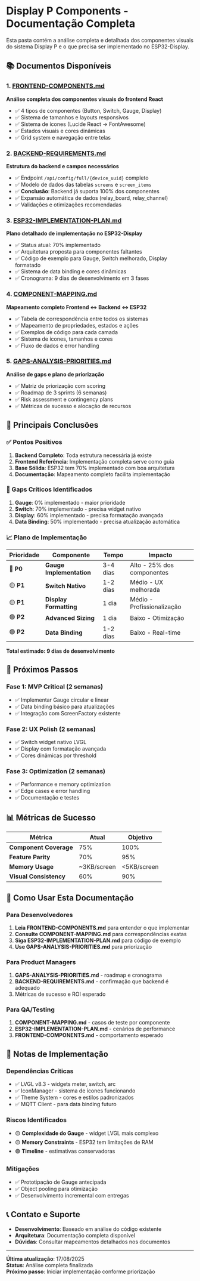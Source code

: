 # Display P Components - Documentação Completa

Esta pasta contém a análise completa e detalhada dos componentes visuais do sistema Display P e o que precisa ser implementado no ESP32-Display.

## 📚 Documentos Disponíveis

### 1. [FRONTEND-COMPONENTS.md](./FRONTEND-COMPONENTS.md)
**Análise completa dos componentes visuais do frontend React**

- ✅ 4 tipos de componentes (Button, Switch, Gauge, Display)
- ✅ Sistema de tamanhos e layouts responsivos
- ✅ Sistema de ícones (Lucide React → FontAwesome)
- ✅ Estados visuais e cores dinâmicas
- ✅ Grid system e navegação entre telas

### 2. [BACKEND-REQUIREMENTS.md](./BACKEND-REQUIREMENTS.md)
**Estrutura do backend e campos necessários**

- ✅ Endpoint `/api/config/full/{device_uuid}` completo
- ✅ Modelo de dados das tabelas `screens` e `screen_items`
- ✅ **Conclusão**: Backend já suporta 100% dos componentes
- ✅ Expansão automática de dados (relay_board, relay_channel)
- ✅ Validações e otimizações recomendadas

### 3. [ESP32-IMPLEMENTATION-PLAN.md](./ESP32-IMPLEMENTATION-PLAN.md)
**Plano detalhado de implementação no ESP32-Display**

- ✅ Status atual: 70% implementado
- ✅ Arquitetura proposta para componentes faltantes
- ✅ Código de exemplo para Gauge, Switch melhorado, Display formatado
- ✅ Sistema de data binding e cores dinâmicas
- ✅ Cronograma: 9 dias de desenvolvimento em 3 fases

### 4. [COMPONENT-MAPPING.md](./COMPONENT-MAPPING.md)
**Mapeamento completo Frontend ↔ Backend ↔ ESP32**

- ✅ Tabela de correspondência entre todos os sistemas
- ✅ Mapeamento de propriedades, estados e ações
- ✅ Exemplos de código para cada camada
- ✅ Sistema de ícones, tamanhos e cores
- ✅ Fluxo de dados e error handling

### 5. [GAPS-ANALYSIS-PRIORITIES.md](./GAPS-ANALYSIS-PRIORITIES.md)
**Análise de gaps e plano de priorização**

- ✅ Matriz de priorização com scoring
- ✅ Roadmap de 3 sprints (6 semanas)
- ✅ Risk assessment e contingency plans
- ✅ Métricas de sucesso e alocação de recursos

## 🎯 Principais Conclusões

### ✅ Pontos Positivos
1. **Backend Completo**: Toda estrutura necessária já existe
2. **Frontend Referência**: Implementação completa serve como guia
3. **Base Sólida**: ESP32 tem 70% implementado com boa arquitetura
4. **Documentação**: Mapeamento completo facilita implementação

### 🔴 Gaps Críticos Identificados
1. **Gauge**: 0% implementado - maior prioridade
2. **Switch**: 70% implementado - precisa widget nativo
3. **Display**: 60% implementado - precisa formatação avançada
4. **Data Binding**: 50% implementado - precisa atualização automática

### 📈 Plano de Implementação

| Prioridade | Componente | Tempo | Impacto |
|------------|------------|-------|---------|
| 🔴 **P0** | **Gauge Implementation** | 3-4 dias | Alto - 25% dos componentes |
| 🟡 **P1** | **Switch Nativo** | 1-2 dias | Médio - UX melhorada |
| 🟡 **P1** | **Display Formatting** | 1 dia | Médio - Profissionalização |
| 🟢 **P2** | **Advanced Sizing** | 1 dia | Baixo - Otimização |
| 🟢 **P2** | **Data Binding** | 1-2 dias | Baixo - Real-time |

**Total estimado: 9 dias de desenvolvimento**

## 🚀 Próximos Passos

### Fase 1: MVP Critical (2 semanas)
- ✅ Implementar Gauge circular e linear
- ✅ Data binding básico para atualizações
- ✅ Integração com ScreenFactory existente

### Fase 2: UX Polish (2 semanas)  
- ✅ Switch widget nativo LVGL
- ✅ Display com formatação avançada
- ✅ Cores dinâmicas por threshold

### Fase 3: Optimization (2 semanas)
- ✅ Performance e memory optimization
- ✅ Edge cases e error handling
- ✅ Documentação e testes

## 📊 Métricas de Sucesso

| Métrica | Atual | Objetivo |
|---------|-------|----------|
| **Component Coverage** | 75% | 100% |
| **Feature Parity** | 70% | 95% |
| **Memory Usage** | ~3KB/screen | <5KB/screen |
| **Visual Consistency** | 60% | 90% |

## 🔧 Como Usar Esta Documentação

### Para Desenvolvedores
1. **Leia FRONTEND-COMPONENTS.md** para entender o que implementar
2. **Consulte COMPONENT-MAPPING.md** para correspondências exatas
3. **Siga ESP32-IMPLEMENTATION-PLAN.md** para código de exemplo
4. **Use GAPS-ANALYSIS-PRIORITIES.md** para priorização

### Para Product Managers
1. **GAPS-ANALYSIS-PRIORITIES.md** - roadmap e cronograma
2. **BACKEND-REQUIREMENTS.md** - confirmação que backend é adequado
3. Métricas de sucesso e ROI esperado

### Para QA/Testing
1. **COMPONENT-MAPPING.md** - casos de teste por componente
2. **ESP32-IMPLEMENTATION-PLAN.md** - cenários de performance
3. **FRONTEND-COMPONENTS.md** - comportamento esperado

## 📝 Notas de Implementação

### Dependências Críticas
- ✅ LVGL v8.3 - widgets meter, switch, arc
- ✅ IconManager - sistema de ícones funcionando
- ✅ Theme System - cores e estilos padronizados
- ✅ MQTT Client - para data binding futuro

### Riscos Identificados
- 🟡 **Complexidade do Gauge** - widget LVGL mais complexo
- 🟡 **Memory Constraints** - ESP32 tem limitações de RAM
- 🟢 **Timeline** - estimativas conservadoras

### Mitigações
- ✅ Prototipação de Gauge antecipada
- ✅ Object pooling para otimização
- ✅ Desenvolvimento incremental com entregas

## 📞 Contato e Suporte

- **Desenvolvimento**: Baseado em análise do código existente
- **Arquitetura**: Documentação completa disponível
- **Dúvidas**: Consultar mapeamentos detalhados nos documentos

---

**Última atualização**: 17/08/2025  
**Status**: Análise completa finalizada  
**Próximo passo**: Iniciar implementação conforme priorização  